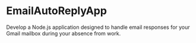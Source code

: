 # EmailAutoReplyApp
Develop a Node.js application designed to handle email responses for your Gmail mailbox during your absence from work.
